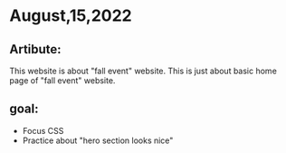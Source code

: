 # August,15,2022

## Artibute: 

This website is about "fall event" website. This is just about basic home page of "fall event" website.

## goal:

- Focus CSS
- Practice about "hero section looks nice"